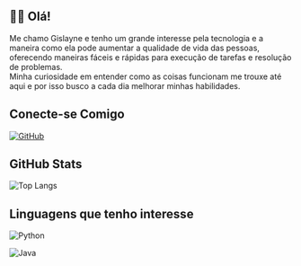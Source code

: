 ## 👋🏻 Olá!

Me chamo Gislayne e tenho um grande interesse pela tecnologia e a maneira como ela pode aumentar a qualidade de vida das pessoas, oferecendo maneiras fáceis e rápidas para execução de tarefas e resolução de problemas.\
Minha curiosidade em entender como as coisas funcionam me trouxe até aqui e por isso busco a cada dia melhorar minhas habilidades.


## Conecte-se Comigo

[![GitHub](https://img.shields.io/badge/GitHub-100000?style=for-the-badge&logo=github&logoColor=white)](https://github.com/gislayneaquino)

## GitHub Stats

![Top Langs](https://github-readme-stats-git-masterrstaa-rickstaa.vercel.app/api/top-langs/?username=gislayneaquino&layout=compact&bg_color=000&border_color=30A3DC&title_color=E94D5F&text_color=FFF)

## Linguagens que tenho interesse

![Python](https://img.shields.io/badge/python-3670A0?style=for-the-badge&logo=python&logoColor=ffdd54)

![Java](https://img.shields.io/badge/java-%23ED8B00.svg?style=for-the-badge&logo=openjdk&logoColor=white)
